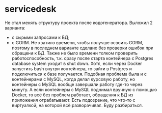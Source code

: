 # servicedesk

Не стал менять структуру проекта после кодогенератора.
Выложил 2 варианта:
- с сырыми запросами к БД;
- с GORM.
Не хватило времени, чтобы получше освоить GORM, поэтому в последнем варианте сделано без проверки ошибок при обращени к БД.
Также не было времени толком проверить работоспособность, т.к. сразу после старта контейнера с Postgres database system уходит в shut down. Хотя, если через Docker запустить bash внутри контейнера, то зайти в Postgres и подключиться к базе получается. Подобная проблема была и с контейнерами с MySQL, когда делал курсовую работу, но контейнеры с MySQL вообще завершали работу где-то через минуту. А если контейнеры с MySQL поднимал вручную с помощью Docker, то всё без проблем работает, обращения к БД из приложения отрабатывают. Есть подозрение, что что-то с виртуалкой, на которой всё разворачивал. Буду разбираться.
